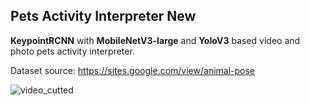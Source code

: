 ## Pets Activity Interpreter New
**KeypointRCNN** with **MobileNetV3-large** and **YoloV3** based video and photo pets activity interpreter.

Dataset source: https://sites.google.com/view/animal-pose

![video_cutted](https://user-images.githubusercontent.com/34097694/115222248-33c60c80-a113-11eb-861d-5473f933a418.gif)
